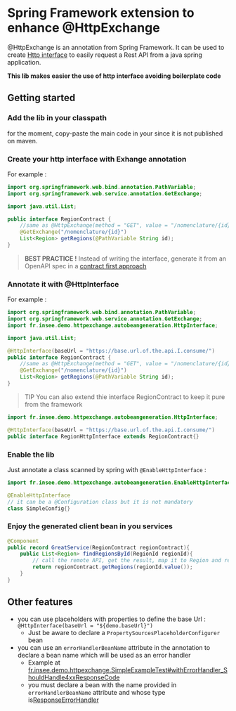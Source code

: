 # Spring Framework extension to enhance @HttpExchange

@HttpExchange is an annotation from Spring Framework. It can be used to create [Http interface](https://docs.spring.io/spring-framework/reference/integration/rest-clients.html#rest-http-interface) to easily request a Rest API from a java spring application.

**This lib makes easier the use of http interface avoiding boilerplate code**

## Getting started

### Add the lib in your classpath

for the moment, copy-paste the main code in your since it is not published on maven.

### Create your http interface with Exhange annotation

For example :
```java
import org.springframework.web.bind.annotation.PathVariable;
import org.springframework.web.service.annotation.GetExchange;

import java.util.List;

public interface RegionContract {
    //same as @HttpExchange(method = "GET", value = "/nomenclature/{id}")
    @GetExchange("/nomenclature/{id}")
    List<Region> getRegions(@PathVariable String id);
}
```

> **BEST PRACTICE !**
> Instead of writing the interface, generate it from an OpenAPI spec in a [contract first approach](https://apihandyman.io/6-reasons-why-generating-openapi-from-code-when-designing-and-documenting-apis-sucks/)

### Annotate it with @HttpInterface

For example :
```java
import org.springframework.web.bind.annotation.PathVariable;
import org.springframework.web.service.annotation.GetExchange;
import fr.insee.demo.httpexchange.autobeangeneration.HttpInterface;

import java.util.List;

@HttpInterface(baseUrl = "https://base.url.of.the.api.I.consume/")
public interface RegionContract {
    //same as @HttpExchange(method = "GET", value = "/nomenclature/{id}")
    @GetExchange("/nomenclature/{id}")
    List<Region> getRegions(@PathVariable String id);
}
```

> TIP
> You can also extend thie interface RegionContract to keep it pure from the framework

```java
import fr.insee.demo.httpexchange.autobeangeneration.HttpInterface;

@HttpInterface(baseUrl = "https://base.url.of.the.api.I.consume/")
public interface RegionHttpInterface extends RegionContract{}
```

### Enable the lib

Just annotate a class scanned by spring with `@EnableHttpInterface` :
```java
import fr.insee.demo.httpexchange.autobeangeneration.EnableHttpInterface;

@EnableHttpInterface
// it can be a @Configuration class but it is not mandatory
class SimpleConfig{}
```

### Enjoy the generated client bean in you services

```java
@Component
public record GreatService(RegionContract regionContract){
    public List<Region> findRegionsById(RegionId regionId){
        // call the remote API, get the result, map it to Region and return the result
        return regionContract.getRegions(regionId.value());
    }
}
```

## Other features

- you can use placeholders with properties to define the base Url : `@HttpInterface(baseUrl = "${demo.baseUrl}")`
  - Just be aware to declare a `PropertySourcesPlaceholderConfigurer` bean
- you can use an `errorHandlerBeanName` attribute in the annotation to declare a bean name which will be used as an error handler
  - Example at [fr.insee.demo.httpexchange.SimpleExampleTest#withErrorHandler_ShouldHandle4xxResponseCode](https://gitlab.insee.fr/animation-developpement/communautes-dev-sndil/ateliers/spring-httpexchange/-/blob/main/src/test/java/fr/insee/demo/httpexchange/SimpleExampleTest.java?ref_type=heads#L64)
  - you must declare a bean with the name provided in `errorHandlerBeanName` attribute and whose type is[ResponseErrorHandler](https://docs.spring.io/spring-framework/docs/current/javadoc-api/org/springframework/web/client/ResponseErrorHandler.html)


